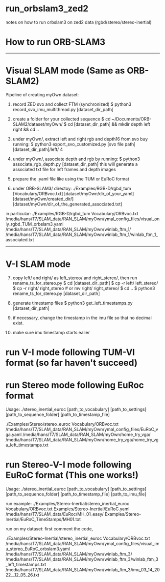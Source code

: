 # run_orbslam3_zed2
notes on how to run orbslam3 on zed2 data (rgbd/stereo/stereo-inertial)


# How to run ORB-SLAM3

-----------------------------------------------------------------
# Visual SLAM mode (Same as ORB-SLAM2)
Pipeline of creating myOwn dataset:

1. record ZED svo and collect FTM (synchronized)
	$ python3 record_svo_imu_multithread.py [dataset_dir_path]

2. create a folder for your collected sequence 
	$ cd ~/Documents/ORB-SLAM2/dataset/myOwn/
	$ cd [dataset_dir_path] && mkdir depth left right && cd ..

3. under myOwn/, extract left and right rgb and depth16 from svo buy running:
	$ python3 export_svo_customized.py [svo file path] [dataset_dir_path]/left/ 4

4. under myOwn/, associate depth and rgb by running:
	$ python3 associate_rgb_depth.py [dataset_dir_path]
	this will generate a associated txt file for left frames and depth images

5. prepare the .yaml file like using the TUM or EuRoC format

6. under ORB-SLAM3/ directoy: 
	./Examples/RGB-D/rgbd_tum [Vocabulary/ORBvoc.txt] [dataset/myOwn/dir_of_your_yaml] [dataset/myOwn/created_dir/] [dataset/myOwn/dir_of_the_generated_associated.txt] 
	
in particular:
./Examples/RGB-D/rgbd_tum  Vocabulary/ORBvoc.txt /media/hans/T7/SLAM_data/RAN_SLAM/myOwn/ymal_config_files/visual_only_rgbd_TUM_orbslam3.yaml /media/hans/T7/SLAM_data/RAN_SLAM/myOwn/winlab_ftm_1/ /media/hans/T7/SLAM_data/RAN_SLAM/myOwn/winlab_ftm_1/winlab_ftm_1_associated.txt

-----------------------------------------------------

# V-I SLAM mode 

7. copy left/ and right/ as left_stereo/ and right_stereo/, then run rename_ts_for_stereo.py
	$ cd [dataset_dir_path]
	$ cp -r left/ left_stereo/
	$ cp -r right/ right_stereo # or mv right/ right_stereo/
	$ cd ..
	$ python3 rename_ts_for_stereo.py [dataset_dir_path]

8. generate timestamp files
	$ python3 get_left_timestamps.py [dataset_dir_path]

9. if necessary, change the timestamp in the imu file so that no decimal exist.

10. make sure imu timestamp starts ealier

# run V-I mode following TUM-VI format (so far haven't succeed)
<!-- Usage: ./stereo_inertial_tum_vi [path_to_vocabulary] [path_to_settings_ymal] [path_to_image_folder_1] [path_to_image_folder_2] [path_to_times_file_for_images] [path_to_imu_data(trajectory_file_name)]

./Examples/Stereo-Inertial/stereo_inertial_tum_vi Vocabulary/ORBvoc.txt Examples/Stereo-Inertial/TUM-VI.yaml /media/hans/T7/SLAM_data/TUM_V-I/dataset-corridor1_512_16/mav0/cam0/data /media/hans/T7/SLAM_data/TUM_V-I/dataset-corridor1_512_16/mav0/cam1/data Examples/Stereo-Inertial/TUM_TimeStamps/dataset-corridor1_512.txt Examples/Stereo-Inertial/TUM_IMU/dataset-corridor1_512.txt

./Examples/Stereo-Inertial/stereo_inertial_tum_vi Vocabulary/ORBvoc.txt /media/hans/T7/SLAM_data/RAN_SLAM/myOwn/winlab_ftm_2/winlab_ftm_2_VI.yaml /media/hans/T7/SLAM_data/RAN_SLAM/myOwn/winlab_ftm_2/left_stereo /media/hans/T7/SLAM_data/RAN_SLAM/myOwn/winlab_ftm_2/right_stereo  /media/hans/T7/SLAM_data/RAN_SLAM/myOwn/winlab_ftm_2/winlab_ftm_2_left_timestamps.txt /media/hans/T7/SLAM_data/RAN_SLAM/myOwn/winlab_ftm_2/imu_02_11_2022__19_03_47.txt

./Examples/Stereo-Inertial/stereo_inertial_tum_vi Vocabulary/ORBvoc.txt /media/hans/T7/SLAM_data/RAN_SLAM/myOwn/home_try/home_try_VI.yaml /media/hans/T7/SLAM_data/RAN_SLAM/myOwn/home_try/left_stereo /media/hans/T7/SLAM_data/RAN_SLAM/myOwn/home_try/right_stereo  /media/hans/T7/SLAM_data/RAN_SLAM/myOwn/home_try/home_try_left_timestamps.txt /media/hans/T7/SLAM_data/RAN_SLAM/myOwn/home_try/imu_03_13_2022__16_02_48.txt -->

# run Stereo mode following EuRoc format
Usage: ./stereo_inertial_euroc [path_to_vocabulary] [path_to_settings] [path_to_sequence_folder] [path_to_timestamp_file]

./Examples/Stereo/stereo_euroc Vocabulary/ORBvoc.txt /media/hans/T7/SLAM_data/RAN_SLAM/myOwn/ymal_config_files/EuRoC_vga.yaml /media/hans/T7/SLAM_data/RAN_SLAM/myOwn/home_try_vga/ /media/hans/T7/SLAM_data/RAN_SLAM/myOwn/home_try_vga/home_try_vga_left_timestamps.txt  


# run Stereo-V-I mode following EuRoC format (This one works!)
Usage: ./stereo_inertial_euroc [path_to_vocabulary] [path_to_settings] [path_to_sequence_folder] [path_to_timestamp_file] [path_to_imu_file]

run example:
./Examples/Stereo-Inertial/stereo_inertial_euroc Vocabulary/ORBvoc.txt Examples/Stereo-Inertial/EuRoC.yaml /media/hans/T7/SLAM_data/EuRoc/MH_01_easy/ Examples/Stereo-Inertial/EuRoC_TimeStamps/MH01.txt 

run on my dataset:
first comment the code,

./Examples/Stereo-Inertial/stereo_inertial_euroc Vocabulary/ORBvoc.txt /media/hans/T7/SLAM_data/RAN_SLAM/myOwn/ymal_config_files/visual_imu_stereo_EuRoC_orbslam3.yaml /media/hans/T7/SLAM_data/RAN_SLAM/myOwn/winlab_ftm_3/ /media/hans/T7/SLAM_data/RAN_SLAM/myOwn/winlab_ftm_3/winlab_ftm_3_left_timestamps.txt /media/hans/T7/SLAM_data/RAN_SLAM/myOwn/winlab_ftm_3/imu_03_14_2022__12_05_26.txt 
